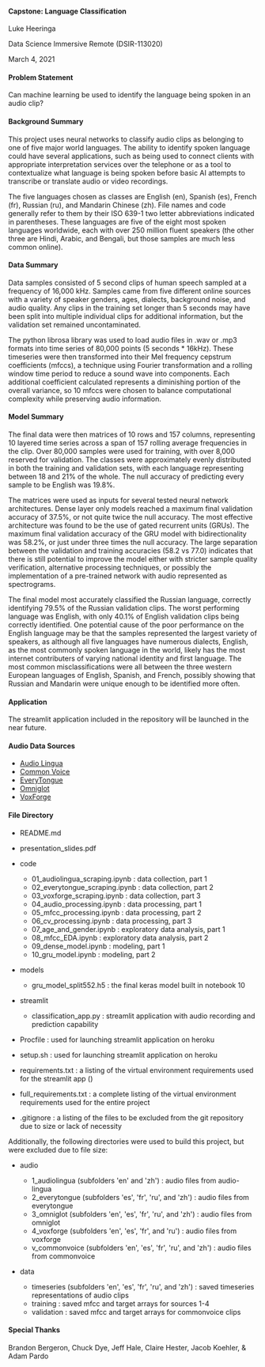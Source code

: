 #### Capstone: Language Classification
Luke Heeringa

Data Science Immersive Remote (DSIR-113020)

March 4, 2021

#### Problem Statement

Can machine learning be used to identify the language being spoken in an audio clip? 

#### Background Summary

This project uses neural networks to classify audio clips as belonging to one of five major world languages. The ability to identify spoken language could have several applications, such as being used to connect clients with appropriate interpretation services over the telephone or as a tool to contextualize what language is being spoken before basic AI attempts to transcribe or translate audio or video recordings. 

The five languages chosen as classes are English (en), Spanish (es), French (fr), Russian (ru), and Mandarin Chinese (zh). File names and code generally refer to them by their ISO 639-1 two letter abbreviations indicated in parentheses. These languages are five of the eight most spoken languages worldwide, each with over 250 million fluent speakers (the other three are Hindi, Arabic, and Bengali, but those samples are much less common online). 

#### Data Summary

Data samples consisted of 5 second clips of human speech sampled at a frequency of 16,000 kHz. Samples came from five different online sources with a variety of speaker genders, ages, dialects, background noise, and audio quality. Any clips in the training set longer than 5 seconds may have been split into multiple individual clips for additional information, but the validation set remained uncontaminated. 

The python librosa library was used to load audio files in .wav or .mp3 formats into time series of 80,000 points (5 seconds * 16kHz). These timeseries were then transformed into their Mel frequency cepstrum coefficients (mfccs), a technique using Fourier transformation and a rolling window time period to reduce a sound wave into components. Each additional coefficient calculated represents a diminishing portion of the overall variance, so 10 mfccs were chosen to balance computational complexity while preserving audio information. 

#### Model Summary

The final data were then matrices of 10 rows and 157 columns, representing 10 layered time series across a span of 157 rolling average frequencies in the clip. Over 80,000 samples were used for training, with over 8,000 reserved for validation. The classes were approximately evenly distributed in both the training and validation sets, with each language representing between 18 and 21% of the whole. The null accuracy of predicting every sample to be English was 19.8%. 

The matrices were used as inputs for several tested neural network architectures. Dense layer only models reached a maximum final validation accuracy of 37.5%, or not quite twice the null accuracy. The most effective architecture was found to be the use of gated recurrent units (GRUs). The maximum final validation accuracy of the GRU model with bidirectionality was 58.2%, or just under three times the null accuracy. The large separation between the validation and training accuracies (58.2 vs 77.0) indicates that there is still potential to improve the model either with stricter sample quality verification, alternative processing techniques, or possibly the implementation of a pre-trained network with audio represented as spectrograms. 

The final model most accurately classified the Russian language, correctly identifying 79.5% of the Russian validation clips. The worst performing language was English, with only 40.1% of English validation clips being correctly identified. One potential cause of the poor performance on the English language may be that the samples represented the largest variety of speakers, as although all five languages have numerous dialects, English, as the most commonly spoken language in the world, likely has the most internet contributers of varying national identity and first language. The most common misclassifications were all between the three western European languages of English, Spanish, and French, possibly showing that Russian and Mandarin were unique enough to be identified more often.  

#### Application

The streamlit application included in the repository will be launched in the near future. 

#### Audio Data Sources

- [Audio Lingua](https://www.audio-lingua.eu/?lang=en)
- [Common Voice](https://commonvoice.mozilla.org/en/datasets)
- [EveryTongue](http://www.everytongue.com/)
- [Omniglot](https://omniglot.com/soundfiles/)
- [VoxForge](http://www.voxforge.org/home/downloads)


#### File Directory
- README.md

- presentation_slides.pdf


- code 
    - 01_audiolingua_scraping.ipynb : data collection, part 1
    - 02_everytongue_scraping.ipynb : data collection, part 2
    - 03_voxforge_scraping.ipynb : data collection, part 3
    - 04_audio_processing.ipynb : data processing, part 1
    - 05_mfcc_processing.ipynb : data processing, part 2
    - 06_cv_processing.ipynb : data processing, part 3
    - 07_age_and_gender.ipynb : exploratory data analysis, part 1
    - 08_mfcc_EDA.ipynb : exploratory data analysis, part 2
    - 09_dense_model.ipynb : modeling, part 1
    - 10_gru_model.ipynb : modeling, part 2


- models
    - gru_model_split552.h5 : the final keras model built in notebook 10


- streamlit
    - classification_app.py : streamlit application with audio recording and prediction capability


- Procfile : used for launching streamlit application on heroku

- setup.sh : used for launching streamlit application on heroku

- requirements.txt : a listing of the virtual environment requirements used for the streamlit app ()

- full_requirements.txt : a complete listing of the virtual environment requirements used for the entire project

- .gitignore : a listing of the files to be excluded from the git repository due to size or lack of necessity

Additionally, the following directories were used to build this project, but were excluded due to file size: 

- audio
    - 1_audiolingua (subfolders 'en' and 'zh') : audio files from audio-lingua
    - 2_everytongue (subfolders 'es', 'fr', 'ru', and 'zh') : audio files from everytongue
    - 3_omniglot (subfolders 'en', 'es', 'fr', 'ru', and 'zh') : audio files from omniglot
    - 4_voxforge (subfolders 'en', 'es', 'fr', and 'ru') : audio files from voxforge
    - v_commonvoice (subfolders 'en', 'es', 'fr', 'ru', and 'zh') : audio files from commonvoice
 
 
 - data
    - timeseries (subfolders 'en', 'es', 'fr', 'ru', and 'zh') : saved timeseries representations of audio clips
    - training  : saved mfcc and target arrays for sources 1-4
    - validation : saved mfcc and target arrays for commonvoice clips

#### Special Thanks

Brandon Bergeron, Chuck Dye, Jeff Hale, Claire Hester, Jacob Koehler, & Adam Pardo
